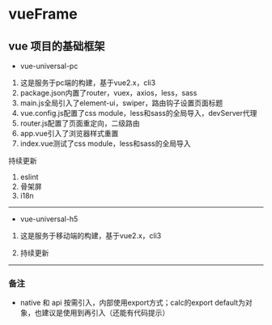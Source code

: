 # vueFrame

## vue 项目的基础框架

- vue-universal-pc

1. 这是服务于pc端的构建，基于vue2.x，cli3
2. package.json内置了router，vuex，axios，less，sass
3. main.js全局引入了element-ui，swiper，路由钩子设置页面标题
4. vue.config.js配置了css module，less和sass的全局导入，devServer代理
5. router.js配置了页面重定向，二级路由
6. app.vue引入了浏览器样式重置
7. index.vue测试了css module，less和sass的全局导入

持续更新
1. eslint
2. 骨架屏
3. i18n



---

- vue-universal-h5

1. 这是服务于移动端的构建，基于vue2.x，cli3

2. 持续更新

---
### 备注
- native 和 api 按需引入，内部使用export方式；calc的export default为对象，也建议是使用到再引入（还能有代码提示）
